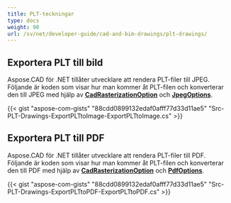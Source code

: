 ```yaml
---
title: PLT-teckningar
type: docs
weight: 90
url: /sv/net/developer-guide/cad-and-bim-drawings/plt-drawings/
---
```


## **Exportera PLT till bild**

Aspose.CAD för .NET tillåter utvecklare att rendera PLT-filer till JPEG. Följande är koden som visar hur man kommer åt PLT-filen och konverterar den till JPEG med hjälp av [**CadRasterizationOption**](https://reference.aspose.com/cad/net/aspose.cad.imageoptions/cadrasterizationoptions) och [**JpegOptions**](https://reference.aspose.com/cad/net/aspose.cad.imageoptions/jpegoptions).

{{< gist "aspose-com-gists" "88cdd0899132edaf0afff77d33d11ae5" "Src-PLT-Drawings-ExportPLTtoImage-ExportPLTtoImage.cs" >}}

## **Exportera PLT till PDF**

Aspose.CAD för .NET tillåter utvecklare att rendera PLT-filer till PDF. Följande är koden som visar hur man kommer åt PLT-filen och konverterar den till PDF med hjälp av [**CadRasterizationOption**](https://reference.aspose.com/cad/net/aspose.cad.imageoptions/cadrasterizationoptions) och [**PdfOptions**](https://reference.aspose.com/cad/net/aspose.cad.imageoptions/pdfoptions).

{{< gist "aspose-com-gists" "88cdd0899132edaf0afff77d33d11ae5" "Src-PLT-Drawings-ExportPLTtoPDF-ExportPLTtoPDF.cs" >}}
